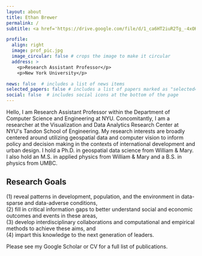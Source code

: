 ```yaml
---
layout: about
title: Ethan Brewer
permalink: /
subtitle: <a href='https://drive.google.com/file/d/1_ca6HT2iuR2Tg_-4xOKzQsNAj5jAClDF/view?usp=sharing'>CV</a> | <a href='https://scholar.google.com/citations?user=aVcOpMwAAAAJ&hl=en'>Google Scholar</a> | <a href='https://www.linkedin.com/in/ethanbrewer/'>LinkedIn</a>

profile:
  align: right
  image: prof_pic.jpg
  image_circular: false # crops the image to make it circular
  address: >
    <p>Research Assistant Professor</p>
    <p>New York University</p>

news: false  # includes a list of news items
selected_papers: false # includes a list of papers marked as "selected={true}"
social: false  # includes social icons at the bottom of the page
---
```

Hello, I am Research Assistant Professor within the Department of Computer Science and Engineering at NYU. Concomitantly, I am a researcher at the Visualization and Data Analytics Research Center at NYU's Tandon School of Engineering. My research interests are broadly centered around utilizing geospatial data and computer vision to inform policy and decision making in the contexts of international development and urban design. I hold a Ph.D. in geospatial data science from William & Mary. I also hold an M.S. in applied physics from William & Mary and a B.S. in physics from UMBC.

## Research Goals  
(1) reveal patterns in development, population, and the environment in data-sparse and data-adverse conditions,   
(2) fill in critical information gaps to better understand social and economic outcomes and events in these areas,  
(3) develop interdisciplinary collaborations and computational and empirical methods to achieve these aims, and  
(4) impart this knowledge to the next generation of leaders.

Please see my Google Scholar or CV for a full list of publications.
